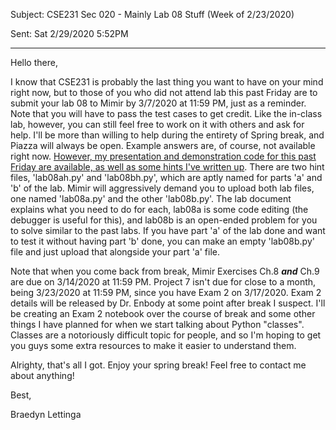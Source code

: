 Subject: CSE231 Sec 020 - Mainly Lab 08 Stuff (Week of 2/23/2020)

Sent: Sat 2/29/2020 5:52PM

_____________________________________________

Hello there,

I know that CSE231 is probably the last thing you want to have on your mind right now, but to those of you who did not attend lab this past Friday are to submit your lab 08 to Mimir by 3/7/2020 at 11:59 PM, just as a reminder. Note that you will have to pass the test cases to get credit. Like the in-class lab, however, you can still feel free to work on it with others and ask for help. I'll be more than willing to help during the entirety of Spring break, and Piazza will always be open. Example answers are, of course, not available right now. [However, my presentation and demonstration code for this past Friday are available, as well as some hints I've written up](https://github.com/braedynl/CSE231-020-SS20/tree/master/Lab%2008). There are two hint files, 'lab08ah.py' and 'lab08bh.py', which are aptly named for parts 'a' and 'b' of the lab. Mimir will aggressively demand you to upload both lab files, one named 'lab08a.py' and the other 'lab08b.py'. The lab document explains what you need to do for each, lab08a is some code editing (the debugger is useful for this), and lab08b is an open-ended problem for you to solve similar to the past labs. If you have part 'a' of the lab done and want to test it without having part 'b' done, you can make an empty 'lab08b.py' file and just upload that alongside your part 'a' file.

Note that when you come back from break, Mimir Exercises Ch.8 _**and**_ Ch.9 are due on 3/14/2020 at 11:59 PM. Project 7 isn't due for close to a month, being 3/23/2020 at 11:59 PM, since you have Exam 2 on 3/17/2020. Exam 2 details will be released by Dr. Enbody at some point after break I suspect. I'll be creating an Exam 2 notebook over the course of break and some other things I have planned for when we start talking about Python "classes". Classes are a notoriously difficult topic for people, and so I'm hoping to get you guys some extra resources to make it easier to understand them. 

Alrighty, that's all I got. Enjoy your spring break! Feel free to contact me about anything!

Best,

Braedyn Lettinga
